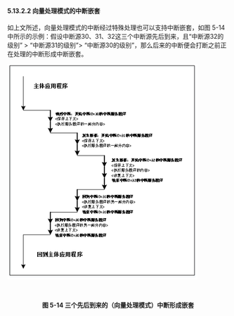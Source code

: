 #### **5.13.2.2 向量处理模式的中断嵌套**

如上文所述，向量处理模式的中断经过特殊处理也可以支持中断嵌套，如图 5-14中所示的示例：假设中断源30、31、32这三个中断源先后到来，且“中断源32的级别” > “中断源31的级别”> “中断源30的级别”，那么后来的中断便会打断之前正在处理的中断形成中断嵌套。





![](5.13.2.2.assets/21.png)

​                                            **<center>图 5-14 三个先后到来的（向量处理模式）中断形成嵌套</center>**


